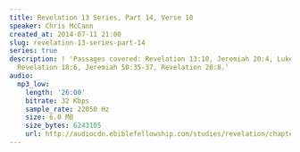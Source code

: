 ```yaml
---
title: Revelation 13 Series, Part 14, Verse 10
speaker: Chris McCann
created_at: 2014-07-11 21:00
slug: revelation-13-series-part-14
series: true
description: ! 'Passages covered: Revelation 13:10, Jeremiah 20:4, Luke 21:22-24,
  Revelation 18:6, Jeremiah 50:35-37, Revelation 20:8.'
audio:
  mp3_low:
    length: '26:00'
    bitrate: 32 Kbps
    sample_rate: 22050 Hz
    size: 6.0 MB
    size_bytes: 6243105
    url: http://audiocdn.ebiblefellowship.com/studies/revelation/chapter-13/2014.07.11_McCann_-_Revelation_13_Series_Part_14.mp3
---
```

